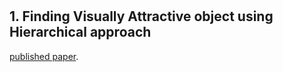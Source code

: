 
<br>
<br>

## 1. Finding Visually Attractive object using Hierarchical approach

 [published paper](https://github.com/thoorpukarnakar/thoorpukarnakar.github.io/blob/master/Hierarchical_Clustering-main.pdf).

